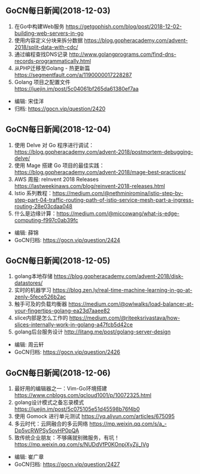 ## GoCN每日新闻(2018-12-03)
 
1. 在Go中构建Web服务 https://getgophish.com/blog/post/2018-12-02-building-web-servers-in-go
2. 使用内容定义分块来拆分数据 https://blog.gopheracademy.com/advent-2018/split-data-with-cdc/
3. 通过编程查找DNS记录 http://www.golangprograms.com/find-dns-records-programmatically.html
4. 从PHP迁移至Golang - 热更新篇 https://segmentfault.com/a/1190000017228287
5. Golang 项目之配置文件 https://juejin.im/post/5c04061bf265da61380ef7aa

- 编辑: 宋佳洋
- 归档: https://gocn.vip/question/2420


## GoCN每日新闻(2018-12-04)

1. 使用 Delve 对 Go 程序进行调试： https://blog.gopheracademy.com/advent-2018/postmortem-debugging-delve/
2. 使用 Mage 搭建 Go 项目的最佳实践：https://blog.gopheracademy.com/advent-2018/mage-best-practices/
3. AWS 周报:  reInvent 2018 Releases   https://lastweekinaws.com/blog/reinvent-2018-releases.html
4. Istio 系列教程：https://medium.com/@nethminiromina/istio-step-by-step-part-04-traffic-routing-path-of-istio-service-mesh-part-a-ingress-routing-28e03cdaa048
5. 什么是边缘计算：https://medium.com/@miccowang/what-is-edge-computing-f997c0ab39fc

- 编辑: 薛锦
- GoCN归档:  https://gocn.vip/question/2424


## GoCN每日新闻(2018-12-05)

1. golang本地存储 https://blog.gopheracademy.com/advent-2018/disk-datastores/ 
2. 实时的机器学习 https://blog.zen.ly/real-time-machine-learning-in-go-at-zenly-5fece526b2ac 
3. 触手可及的负载均衡器 https://medium.com/@owlwalks/load-balancer-at-your-fingertips-golang-ea23d7aaee82 
4. slice内部是怎么工作的 https://medium.com/@riteeksrivastava/how-slices-internally-work-in-golang-a47fcb5d42ce 
5. golang后台服务设计 http://litang.me/post/golang-server-design 

- 编辑: 周云轩
- GoCN归档:  https://gocn.vip/question/2426


## GoCN每日新闻(2018-12-06)

1. 最好用的编辑器之一：Vim-Go环境搭建 https://www.cnblogs.com/qcloud1001/p/10072325.html
2. golang设计模式之备忘录模式 https://juejin.im/post/5c075105e51d45598b76f4b0
3. 使用 Gomock 进行单元测试 https://yq.aliyun.com/articles/675095
4. 多云时代：云网融合的多云网络 https://mp.weixin.qq.com/s/a_-Dp5vcRWPSy5ovHP0pQA
5. 致传统企业朋友：不够痛就别微服务，有坑！ https://mp.weixin.qq.com/s/NUDdVfP0KOnpjXyZjj_IVg 

- 编辑: 崔广章
- GoCN归档:  https://gocn.vip/question/2427

